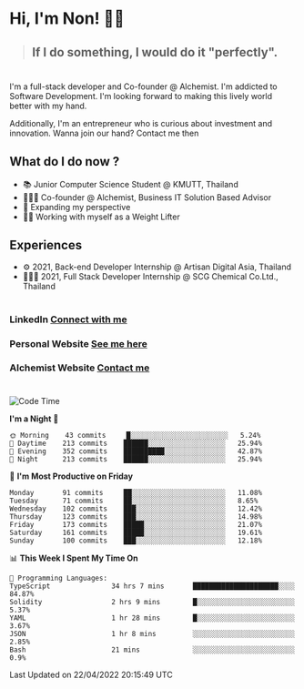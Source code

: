 # Hi, I'm Non! 🖐🏻

> ## If I do something, I would do it "perfectly".

#

I'm a full-stack developer and Co-founder @ Alchemist. I'm addicted to Software Development. I'm looking forward to making this lively world better with my hand.

Additionally, I'm an entrepreneur who is curious about investment and innovation. Wanna join our hand? Contact me then

## What do I do now ?

- 📚 Junior Computer Science Student @ KMUTT, Thailand
- 🧑🏻‍💻 Co-founder @ Alchemist, Business IT Solution Based Advisor
- 🌈 Expanding my perspective
- 🏋🏻 Working with myself as a Weight Lifter

## Experiences

- ⚙️ 2021, Back-end Developer Internship @ Artisan Digital Asia, Thailand
- 🧑🏻‍💻 2021, Full Stack Developer Internship @ SCG Chemical Co.Ltd., Thailand

#

### LinkedIn [Connect with me](https://www.linkedin.com/in/non-nontra/)

### Personal Website [See me here](https://nonnontra.com/)

### Alchemist Website [Contact me](https://alchemist-softwarehouse.co/)

#

<!--START_SECTION:waka-->
![Code Time](http://img.shields.io/badge/Code%20Time-1%2C591%20hrs%2019%20mins-blue)

**I'm a Night 🦉** 

```text
🌞 Morning    43 commits     █░░░░░░░░░░░░░░░░░░░░░░░░   5.24% 
🌆 Daytime    213 commits    ██████░░░░░░░░░░░░░░░░░░░   25.94% 
🌃 Evening    352 commits    ██████████░░░░░░░░░░░░░░░   42.87% 
🌙 Night      213 commits    ██████░░░░░░░░░░░░░░░░░░░   25.94%

```
📅 **I'm Most Productive on Friday** 

```text
Monday       91 commits     ██░░░░░░░░░░░░░░░░░░░░░░░   11.08% 
Tuesday      71 commits     ██░░░░░░░░░░░░░░░░░░░░░░░   8.65% 
Wednesday    102 commits    ███░░░░░░░░░░░░░░░░░░░░░░   12.42% 
Thursday     123 commits    ███░░░░░░░░░░░░░░░░░░░░░░   14.98% 
Friday       173 commits    █████░░░░░░░░░░░░░░░░░░░░   21.07% 
Saturday     161 commits    █████░░░░░░░░░░░░░░░░░░░░   19.61% 
Sunday       100 commits    ███░░░░░░░░░░░░░░░░░░░░░░   12.18%

```


📊 **This Week I Spent My Time On** 

```text
💬 Programming Languages: 
TypeScript               34 hrs 7 mins       █████████████████████░░░░   84.87% 
Solidity                 2 hrs 9 mins        █░░░░░░░░░░░░░░░░░░░░░░░░   5.37% 
YAML                     1 hr 28 mins        █░░░░░░░░░░░░░░░░░░░░░░░░   3.67% 
JSON                     1 hr 8 mins         ░░░░░░░░░░░░░░░░░░░░░░░░░   2.85% 
Bash                     21 mins             ░░░░░░░░░░░░░░░░░░░░░░░░░   0.9%

```


 Last Updated on 22/04/2022 20:15:49 UTC
<!--END_SECTION:waka-->
